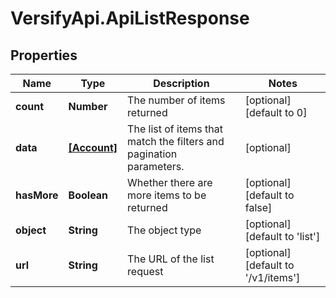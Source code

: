 # VersifyApi.ApiListResponse

## Properties

Name | Type | Description | Notes
------------ | ------------- | ------------- | -------------
**count** | **Number** | The number of items returned | [optional] [default to 0]
**data** | [**[Account]**](Account.md) | The list of items that match the filters and pagination parameters. | [optional] 
**hasMore** | **Boolean** | Whether there are more items to be returned | [optional] [default to false]
**object** | **String** | The object type | [optional] [default to &#39;list&#39;]
**url** | **String** | The URL of the list request | [optional] [default to &#39;/v1/items&#39;]


